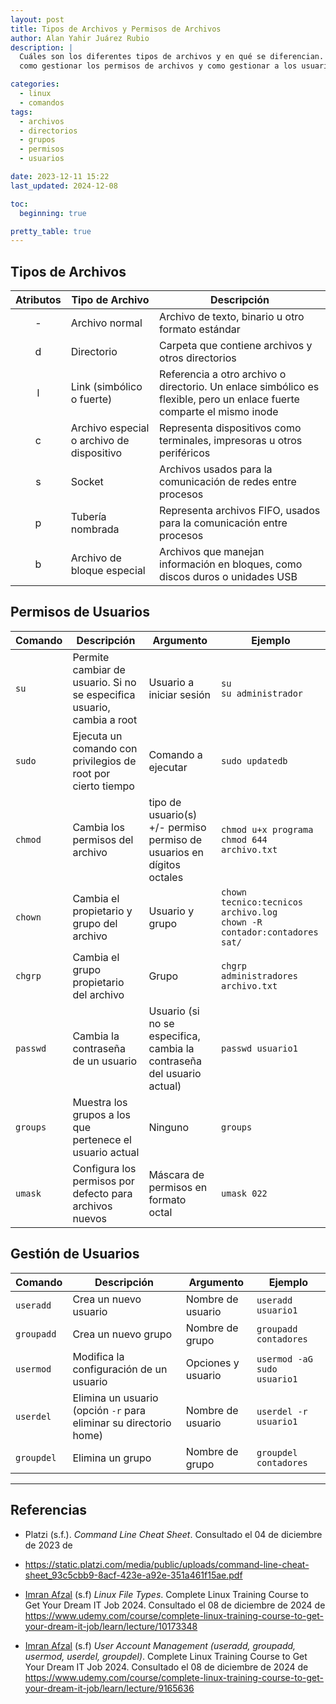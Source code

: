 ```yaml
---
layout: post
title: Tipos de Archivos y Permisos de Archivos
author: Alan Yahir Juárez Rubio
description: |
  Cuáles son los diferentes tipos de archivos y en qué se diferencian. Además
  como gestionar los permisos de archivos y como gestionar a los usuarios

categories:
  - linux
  - comandos
tags:
  - archivos
  - directorios
  - grupos
  - permisos
  - usuarios

date: 2023-12-11 15:22
last_updated: 2024-12-08

toc:
  beginning: true

pretty_table: true
---
```


## Tipos de Archivos

| Atributos | Tipo de Archivo                           | Descripción                                                                                                            |
| :-------: | ----------------------------------------- | ---------------------------------------------------------------------------------------------------------------------- |
|     -     | Archivo normal                            | Archivo de texto, binario u otro formato estándar                                                                      |
|     d     | Directorio                                | Carpeta que contiene archivos y otros directorios                                                                      |
|     l     | Link (simbólico o fuerte)                 | Referencia a otro archivo o directorio. Un enlace simbólico es flexible, pero un enlace fuerte comparte el mismo inode |
|     c     | Archivo especial o archivo de dispositivo | Representa dispositivos como terminales, impresoras u otros periféricos                                                |
|     s     | Socket                                    | Archivos usados para la comunicación de redes entre procesos                                                           |
|     p     | Tubería nombrada                          | Representa archivos FIFO, usados para la comunicación entre procesos                                                   |
|     b     | Archivo de bloque especial                | Archivos que manejan información en bloques, como discos duros o unidades USB                                          |

## Permisos de Usuarios

| Comando  | Descripción                                                            | Argumento                                                                | Ejemplo                                                                     |
| -------- | ---------------------------------------------------------------------- | ------------------------------------------------------------------------ | --------------------------------------------------------------------------- |
| `su`     | Permite cambiar de usuario. Si no se especifica usuario, cambia a root | Usuario a iniciar sesión                                                 | `su`<br>`su administrador`                                                  |
| `sudo`   | Ejecuta un comando con privilegios de root por cierto tiempo           | Comando a ejecutar                                                       | `sudo updatedb`                                                             |
| `chmod`  | Cambia los permisos del archivo                                        | tipo de usuario(s) +/- permiso<br>permiso de usuarios en dígitos octales | `chmod u+x programa`<br>`chmod 644 archivo.txt`                             |
| `chown`  | Cambia el propietario y grupo del archivo                              | Usuario y grupo                                                          | `chown tecnico:tecnicos archivo.log`<br>`chown -R contador:contadores sat/` |
| `chgrp`  | Cambia el grupo propietario del archivo                                | Grupo                                                                    | `chgrp administradores archivo.txt`                                         |
| `passwd` | Cambia la contraseña de un usuario                                     | Usuario (si no se especifica, cambia la contraseña del usuario actual)   | `passwd usuario1`                                                           |
| `groups` | Muestra los grupos a los que pertenece el usuario actual               | Ninguno                                                                  | `groups`                                                                    |
| `umask`  | Configura los permisos por defecto para archivos nuevos                | Máscara de permisos en formato octal                                     | `umask 022`                                                                 |

## Gestión de Usuarios

| Comando    | Descripción                                                       | Argumento          | Ejemplo                     |
| ---------- | ----------------------------------------------------------------- | ------------------ | --------------------------- |
| `useradd`  | Crea un nuevo usuario                                             | Nombre de usuario  | `useradd usuario1`          |
| `groupadd` | Crea un nuevo grupo                                               | Nombre de grupo    | `groupadd contadores`       |
| `usermod`  | Modifica la configuración de un usuario                           | Opciones y usuario | `usermod -aG sudo usuario1` |
| `userdel`  | Elimina un usuario (opción `-r` para eliminar su directorio home) | Nombre de usuario  | `userdel -r usuario1`       |
| `groupdel` | Elimina un grupo                                                  | Nombre de grupo    | `groupdel contadores`       |

<div style="page-break-after: always;"></div>

---

## Referencias

- Platzi
  (s.f.).
  _Command Line Cheat Sheet_.
  Consultado el 04 de diciembre de 2023 de
- <https://static.platzi.com/media/public/uploads/command-line-cheat-sheet_93c5cbb9-8acf-423e-a92e-351a461f15ae.pdf>

- [Imran Afzal](https://www.udemy.com/course/complete-linux-training-course-to-get-your-dream-it-job/#instructor-1)
  (s.f)
  _Linux File Types_.
  Complete Linux Training Course to Get Your Dream IT Job 2024.
  Consultado el 08 de diciembre de 2024 de
  <https://www.udemy.com/course/complete-linux-training-course-to-get-your-dream-it-job/learn/lecture/10173348>

- [Imran Afzal](https://www.udemy.com/course/complete-linux-training-course-to-get-your-dream-it-job/#instructor-1)
  (s.f)
  _User Account Management (useradd, groupadd, usermod, userdel, groupdel)_.
  Complete Linux Training Course to Get Your Dream IT Job 2024.
  Consultado el 08 de diciembre de 2024 de
  <https://www.udemy.com/course/complete-linux-training-course-to-get-your-dream-it-job/learn/lecture/9165636>
